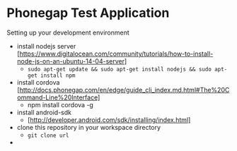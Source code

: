 Phonegap Test Application
=========================

Setting up your development environment

+ install nodejs server 
    [https://www.digitalocean.com/community/tutorials/how-to-install-node-js-on-an-ubuntu-14-04-server]
    - `sudo apt-get update && sudo apt-get install nodejs && sudo apt-get
      install npm`
+ install cordova
    [http://docs.phonegap.com/en/edge/guide_cli_index.md.html#The%20Command-Line%20Interface] 
    - npm install cordova -g
+ install android-sdk
    - [http://developer.android.com/sdk/installing/index.html]
+ clone this repository in your workspace directory 
    - `git clone url` 
+ 
